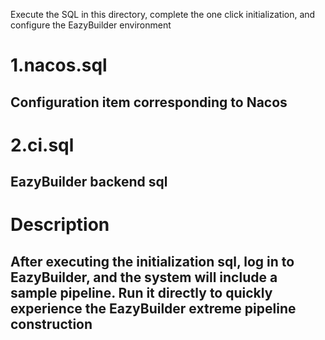 Execute the SQL in this directory, complete the one click initialization, and configure the EazyBuilder environment
# 1.nacos.sql
## Configuration item corresponding to Nacos
# 2.ci.sql
## EazyBuilder backend sql
# Description
## After executing the initialization sql, log in to EazyBuilder, and the system will include a sample pipeline. Run it directly to quickly experience the EazyBuilder extreme pipeline construction
